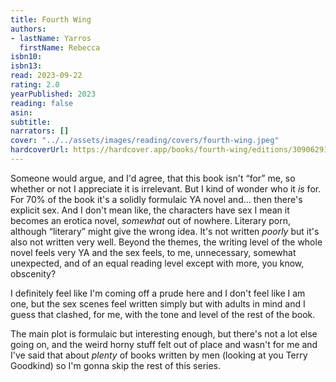 ```yaml
---
title: Fourth Wing
authors:
- lastName: Yarros
  firstName: Rebecca
isbn10:
isbn13:
read: 2023-09-22
rating: 2.0
yearPublished: 2023
reading: false
asin:
subtitle:
narrators: []
cover: "../../assets/images/reading/covers/fourth-wing.jpeg"
hardcoverUrl: https://hardcover.app/books/fourth-wing/editions/30906291
---
```

Someone would argue, and I'd agree, that this book isn't “for” me, so whether or not I appreciate it is irrelevant. But I kind of wonder who it  _is_  for. For 70% of the book it's a solidly formulaic YA novel and... then there's explicit sex. And I don't mean like, the characters have sex I mean it becomes an erotica novel,  _somewhat_  out of nowhere. Literary porn, although “literary” might give the wrong idea. It's not written  _poorly_  but it's also not written very well. Beyond the themes, the writing level of the whole novel feels very YA and the sex feels, to me, unnecessary, somewhat unexpected, and of an equal reading level except with more, you know, obscenity?

 I definitely feel like I'm coming off a prude here and I don't feel like I am one, but the sex scenes feel written simply but with adults in mind and I guess that clashed, for me, with the tone and level of the rest of the book.

 The main plot is formulaic but interesting enough, but there's not a lot else going on, and the weird horny stuff felt out of place and wasn't for me and I've said that about  _plenty_  of books written by men (looking at you Terry Goodkind) so I'm gonna skip the rest of this series.
